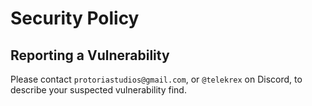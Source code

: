 # Security Policy

## Reporting a Vulnerability
Please contact `protoriastudios@gmail.com`, or `@telekrex` on Discord, to describe your suspected vulnerability find.
